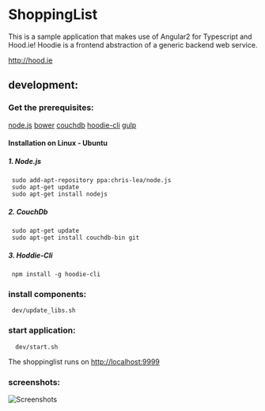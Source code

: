 # ShoppingList

This is a sample application that makes use of Angular2 for Typescript and Hood.ie!
Hoodie is a frontend abstraction of a generic backend web service.

 <http://hood.ie>

## development:

### Get the prerequisites:

[node.js](https://nodejs.org/en/)
[bower](http://bower.io/)
[couchdb](http://couchdb.apache.org/)
[hoodie-cli](http://hood.ie)
[gulp](http://gulpjs.com/)

#### Installation on Linux - Ubuntu

##### 1. Node.js
     sudo add-apt-repository ppa:chris-lea/node.js
     sudo apt-get update
     sudo apt-get install nodejs

##### 2. CouchDb
     sudo apt-get update
     sudo apt-get install couchdb-bin git

##### 3. Hoddie-Cli
     npm install -g hoodie-cli

### install components:
     dev/update_libs.sh


### start application:
      dev/start.sh

The shoppinglist runs on <http://localhost:9999>

### screenshots:
![Screenshots](https://github.com/SimonWolf/ShoppingList-Hoodie/blob/master/assets/images/frame.png?raw=true "Screenshots")